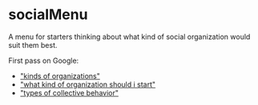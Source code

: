 # socialMenu
A menu for starters thinking about what kind of social organization would suit them best.

First pass on Google:

* ["kinds of organizations"](https://www.google.com/#q=kinds%20of%20organizations)
* ["what kind of organization should i start"](https://www.google.com/#q=what%20kind%20of%20organization%20should%20i%20start)
* ["types of collective behavior"](https://www.google.com/#q=types+of+collective+behavior)
